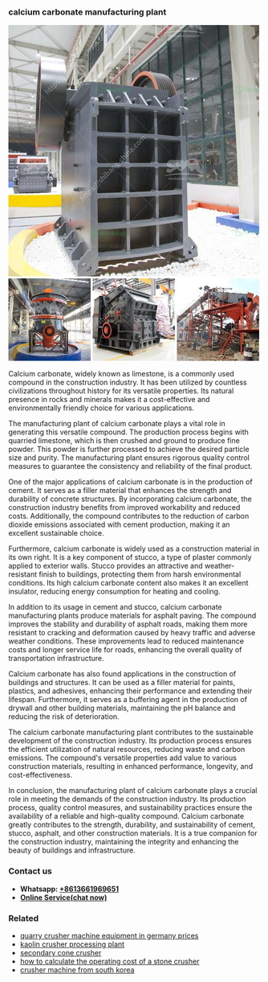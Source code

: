 <h3>calcium carbonate manufacturing plant</h3><img src='1704951498.jpg' alt=''><p>Calcium carbonate, widely known as limestone, is a commonly used compound in the construction industry. It has been utilized by countless civilizations throughout history for its versatile properties. Its natural presence in rocks and minerals makes it a cost-effective and environmentally friendly choice for various applications.</p><p>The manufacturing plant of calcium carbonate plays a vital role in generating this versatile compound. The production process begins with quarried limestone, which is then crushed and ground to produce fine powder. This powder is further processed to achieve the desired particle size and purity. The manufacturing plant ensures rigorous quality control measures to guarantee the consistency and reliability of the final product.</p><p>One of the major applications of calcium carbonate is in the production of cement. It serves as a filler material that enhances the strength and durability of concrete structures. By incorporating calcium carbonate, the construction industry benefits from improved workability and reduced costs. Additionally, the compound contributes to the reduction of carbon dioxide emissions associated with cement production, making it an excellent sustainable choice.</p><p>Furthermore, calcium carbonate is widely used as a construction material in its own right. It is a key component of stucco, a type of plaster commonly applied to exterior walls. Stucco provides an attractive and weather-resistant finish to buildings, protecting them from harsh environmental conditions. Its high calcium carbonate content also makes it an excellent insulator, reducing energy consumption for heating and cooling.</p><p>In addition to its usage in cement and stucco, calcium carbonate manufacturing plants produce materials for asphalt paving. The compound improves the stability and durability of asphalt roads, making them more resistant to cracking and deformation caused by heavy traffic and adverse weather conditions. These improvements lead to reduced maintenance costs and longer service life for roads, enhancing the overall quality of transportation infrastructure.</p><p>Calcium carbonate has also found applications in the construction of buildings and structures. It can be used as a filler material for paints, plastics, and adhesives, enhancing their performance and extending their lifespan. Furthermore, it serves as a buffering agent in the production of drywall and other building materials, maintaining the pH balance and reducing the risk of deterioration.</p><p>The calcium carbonate manufacturing plant contributes to the sustainable development of the construction industry. Its production process ensures the efficient utilization of natural resources, reducing waste and carbon emissions. The compound's versatile properties add value to various construction materials, resulting in enhanced performance, longevity, and cost-effectiveness.</p><p>In conclusion, the manufacturing plant of calcium carbonate plays a crucial role in meeting the demands of the construction industry. Its production process, quality control measures, and sustainability practices ensure the availability of a reliable and high-quality compound. Calcium carbonate greatly contributes to the strength, durability, and sustainability of cement, stucco, asphalt, and other construction materials. It is a true companion for the construction industry, maintaining the integrity and enhancing the beauty of buildings and infrastructure.</p><h3>Contact us</h3><ul><li><strong>Whatsapp:&nbsp;<a href="https://wa.me/8613661969651">+8613661969651</a></strong></li><li><a href="https://swt.shibang-china.com/?git&amp;zhl&amp;calcium carbonate manufacturing plant"><strong>Online Service(chat now)</strong></a></li></ul><h3>Related</h3><ul><li><a href='quarry crusher machine equipment in germany prices.md'>quarry crusher machine equipment in germany prices</a></li><li><a href='kaolin crusher processing plant.md'>kaolin crusher processing plant</a></li><li><a href='secondary cone crusher.md'>secondary cone crusher</a></li><li><a href='how to calculate the operating cost of a stone crusher.md'>how to calculate the operating cost of a stone crusher</a></li><li><a href='crusher machine from south korea.md'>crusher machine from south korea</a></li></ul>